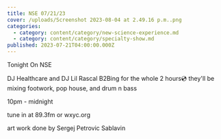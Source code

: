 ```yaml
---
title: NSE 07/21/23
cover: /uploads/Screenshot 2023-08-04 at 2.49.16 p.m..png
categories:
  - category: content/category/new-science-experience.md
  - category: content/category/specialty-show.md
published: 2023-07-21T04:00:00.000Z
---
```


Tonight On NSE

DJ Healthcare and DJ Lil Rascal B2Bing for the whole 2 hours💿 they'll be mixing footwork, pop house, and drum n bass

10pm - midnight

tune in at 89.3fm or wxyc.org

art work done by Sergej Petrovic Sablavin

